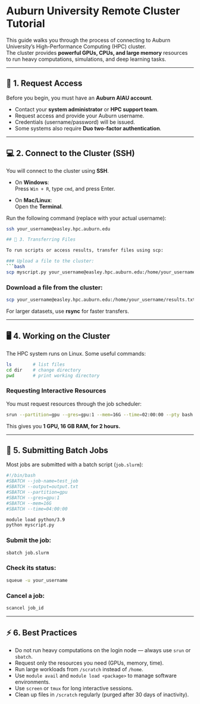 # Auburn University Remote Cluster Tutorial

This guide walks you through the process of connecting to Auburn University’s High-Performance Computing (HPC) cluster.  
The cluster provides **powerful GPUs, CPUs, and large memory** resources to run heavy computations, simulations, and deep learning tasks.

---

## 🚀 1. Request Access
Before you begin, you must have an **Auburn AIAU account**.

- Contact your **system administrator** or **HPC support team**.  
- Request access and provide your Auburn username.  
- Credentials (username/password) will be issued.  
- Some systems also require **Duo two-factor authentication**.

---

## 💻 2. Connect to the Cluster (SSH)
You will connect to the cluster using **SSH**.

- On **Windows**:  
  Press `Win + R`, type `cmd`, and press Enter.  

- On **Mac/Linux**:  
  Open the **Terminal**.

Run the following command (replace with your actual username):

```bash
ssh your_username@easley.hpc.auburn.edu

## 📂 3. Transferring Files

To run scripts or access results, transfer files using scp:

### Upload a file to the cluster:
```bash
scp myscript.py your_username@easley.hpc.auburn.edu:/home/your_username/
```

### Download a file from the cluster:
```bash
scp your_username@easley.hpc.auburn.edu:/home/your_username/results.txt .
```

For larger datasets, use **rsync** for faster transfers.

---

## 🖥️ 4. Working on the Cluster

The HPC system runs on Linux. Some useful commands:

```bash
ls        # list files
cd dir    # change directory
pwd       # print working directory
```

### Requesting Interactive Resources

You must request resources through the job scheduler:

```bash
srun --partition=gpu --gres=gpu:1 --mem=16G --time=02:00:00 --pty bash
```

This gives you **1 GPU, 16 GB RAM, for 2 hours.**

---

## 📜 5. Submitting Batch Jobs

Most jobs are submitted with a batch script (`job.slurm`):

```bash
#!/bin/bash
#SBATCH --job-name=test_job
#SBATCH --output=output.txt
#SBATCH --partition=gpu
#SBATCH --gres=gpu:1
#SBATCH --mem=16G
#SBATCH --time=04:00:00

module load python/3.9
python myscript.py
```

### Submit the job:
```bash
sbatch job.slurm
```

### Check its status:
```bash
squeue -u your_username
```

### Cancel a job:
```bash
scancel job_id
```

---

## ⚡ 6. Best Practices

- Do not run heavy computations on the login node — always use `srun` or `sbatch`.
- Request only the resources you need (GPUs, memory, time).
- Run large workloads from `/scratch` instead of `/home`.
- Use `module avail` and `module load <package>` to manage software environments.
- Use `screen` or `tmux` for long interactive sessions.
- Clean up files in `/scratch` regularly (purged after 30 days of inactivity).
